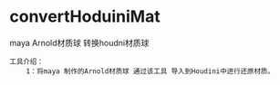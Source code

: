 # convertHoduiniMat
maya Arnold材质球 转换houdni材质球

    工具介绍：
        1：将maya 制作的Arnold材质球 通过该工具 导入到Houdini中进行还原材质。